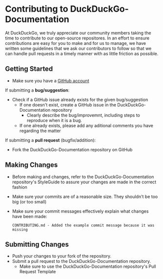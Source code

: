 # Contributing to DuckDuckGo-Documentation

At DuckDuckGo, we truly appreciate our community members taking the time to contribute to our open-source repositores. In an effort to ensure contributions are easy for you to make and for us to manage, we have written some guidelines that we ask our contributors to follow so that we can handle pull requests in a timely manner with as little friction as possible.

## Getting Started

* Make sure you have a [GitHub account](https://github.com/signup/free)

If submitting a **bug/suggestion**:
* Check if a GitHub issue already exists for the given bug/suggestion
    * If one doesn't exist, create a GitHub issue in the DuckDuckGo-Documentation repository
        * Clearly describe the bug/improvemnt, including steps to reproduce when it is a bug.
    * If one already exists, please add any aditional comments you have regarding the matter

If submitting a **pull request** (bugfix/addition):
* Fork the DuckDuckGo-Documentation repository on GitHub

## Making Changes

* Before making and changes, refer to the DuckDuckGo-Documentation repository's StyleGuide to assure your changes are made in the correct fashion
* Make sure your commits are of a reasonable size. They shouldn't be too big (or too small)
* Make sure your commit messages effectively explain what changes have been made:

    ```
    CONTRIBUTING.md - Added the example commit message because it was missing
    ```

## Submitting Changes

* Push your changes to your fork of the repository.
* Submit a pull request to the DuckDuckGo-Documentation repository.
    * Make sure to use the DuckDuckGo-Documentation repository's Pull Request Template